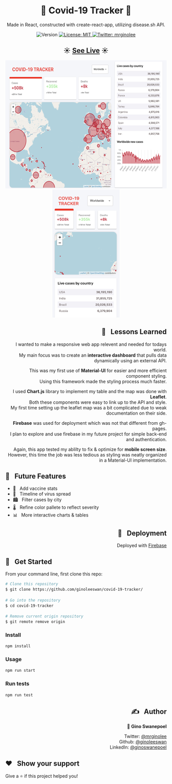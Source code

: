 <h1 align="center">🦠 Covid-19 Tracker 🦠</h1>

<p align="center"> Made in React, constructed with create-react-app, utilizing disease.sh API. </p>
<p align="center">
  <img alt="Version" src="https://img.shields.io/badge/version-0.1.0-blue.svg?cacheSeconds=2592000" />
  <a href="#" target="_blank">
    <img alt="License: MIT" src="https://img.shields.io/badge/License-MIT-yellow.svg" />
  </a>
  <a href="https://twitter.com/mrginolee" target="_blank">
    <img alt="Twitter: mrginolee" src="https://img.shields.io/twitter/follow/mrginolee.svg?style=social" />
  </a>
</p>

<h2 align="center">☀️ <a href="https://covid-19-tracker-3342b.web.app/">See Live</a> ☀️</h2>

<p align="center">
<a href="https://covid-19-tracker-3342b.web.app/">
    <img src="./images/covid-tracker-web.png" width="600" height="400"  alt="covid web" />
  </a>
  <a href="https://covid-19-tracker-3342b.web.app/">
    <img src="./images/covid-tracker-mobile.png" width="210" height="400"  alt="covid mobile" />
  </a>
</p>

<h2 align="right">📖 &nbsp; Lessons Learned</h2>

<div align="right">

&nbsp; I wanted to make a responsive web app relevent and needed for todays world.\
&nbsp; My main focus was to create an **interactive dashboard** that pulls data dynamically using an external API.

&nbsp; This was my first use of **Material-UI** for easier and more efficient component styling.\
&nbsp; Using this framework made the styling process much faster.

&nbsp; I used **Chart.js** library to implement my table and the map was done with **Leaflet**.\
&nbsp; Both these components were easy to link up to the API and style.\
&nbsp; My first time setting up the leaflet map was a bit complicated due to weak documentation on their side.

&nbsp; **Firebase** was used for deployment which was not that different from gh-pages.\
&nbsp; I plan to explore and use firebase in my future project for simple back-end and authentication.

&nbsp; Again, this app tested my ablilty to fix & optimize for **mobile screen size**.\
&nbsp; However, this time the job was less tedious as styling was neatly organized in a Material-UI implementation.

</div>

## 🔮 &nbsp; Future Features

- 💉 &nbsp; Add vaccine stats
- 📅 &nbsp; Timeline of virus spread
- 🏙️ &nbsp; Filter cases by city
- 🌡️ &nbsp; Refine color pallete to reflect severity
- 📊 &nbsp; More interactive charts & tables

<h2 align="right">🚀 &nbsp; Deployment</h2>
<div align="right">

Deployed with [Firebase](https://covid-19-tracker-3342b.web.app)

</div>

## 🔨 &nbsp; Get Started

From your command line, first clone this repo:

```sh
# Clone this repository
$ git clone https://github.com/ginoleeswan/covid-19-tracker/

# Go into the repository
$ cd covid-19-tracker

# Remove current origin repository
$ git remote remove origin
```

### Install

```sh
npm install
```

### Usage

```sh
npm run start
```

### Run tests

```sh
npm run test
```

<div align="right">

## ✍️ &nbsp; Author

👤 **Gino Swanepoel**

&nbsp; Twitter: [@mrginolee](https://twitter.com/mrginolee)\
 &nbsp; Github: [@ginoleeswan](https://github.com/ginoleeswan)\
 &nbsp; LinkedIn: [@ginoswanepoel](https://linkedin.com/in/ginoswanepoel)

</div>

## ❤️ &nbsp; Show your support

Give a ⭐️ if this project helped you!
